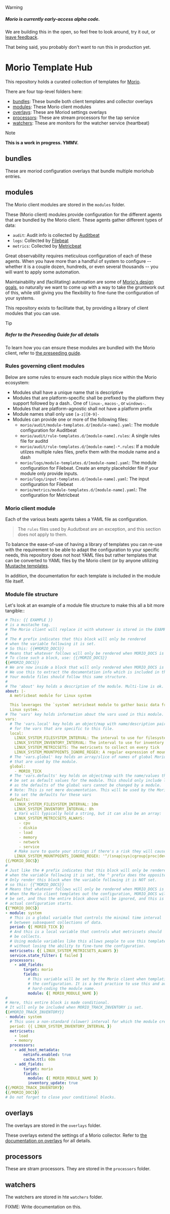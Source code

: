 > [!Warning]
>
> ##### Morio is currently early-access alpha code.
>
> We are building this in the open, so feel free to look around,
> try it out, or [leave feedback](https://github.com/certeu/morio/discussions).
>
> That being said, you probably don't want to run this in production yet.

# Morio Template Hub

This repository holds a curated collection of templates for
[Morio](https://github/certeu/morio/).

There are four top-level folders here:

- [bundles](#bundles): These bundle both client templates and collector overlays
- [modules](#modules): These Morio client modules
- [overlays](#overlays): These are Moriod settings overlays
- [processors](#processors): These are stream processors for the tap service
- [watchers](#watchers): These are monitors for the watcher service (heartbeat)

> [!Note]
> **This is a work in progress. YMMV.**

## bundles

These are moriod configuration overlays that bundle multiple moriohub entries.

## modules

The Morio client modules are stored in the `modules` folder.

These (Morio client) modules provide configuration for the different agents
that are bundled by the Morio client. These agents gather different types of
data:

- `audit`: Audit info is collected by [Auditbeat][auditbeat]
- `logs`: Collected by [Filebeat][filebeat]
- `metrics`: Collected by [Metricbeat][metricbeat]

Great observability requires meticulous configuration of each of these agents.
When you have more than a handful of system to configure -- whether it is a
couple dozen, hundreds, or even several thousands -- you will want to apply
some automation.

Maintainability and (facilitating) automation are some of [Morio's design
goals](https://morio.it/docs/guides/goals/), so naturally we want to come up
with a way to take the gruntwork out of this, while still giving you the
flexibility to fine-tune the configuration of your systems.

This repository exists to facilitate that, by providing a library of
client modules that you can use.

> [!tip]
> ##### Refer to the Preseeding Guide for all details
> To learn how you can ensure these modules are bundled with the Morio client,
> refer to [the preseeding
> guide](https://morio.it/docs/guides/settings/preseed/).

### Rules governing client modules

Below are some rules to ensure each module plays nice within the Morio ecosystem:

- Modules shall have a unique name that is descriptive
- Modules that are platform-specific shall be prefixed by the platform they
  support followed by a dash.. One of `linux-`, `macos-`, or `windows-`.
- Modules that are platform-agnostic shall not have a platform prefix
- Module names shall only use `[a-z][0-9]-`
- Modules can provide one or more of the following files:
  - `morio/audit/module-templates.d/[module-name].yaml`: The module
     configuration for Auditbeat
  - `morio/audit/rule-templates.d/[module-name].rules`: A single rules file for auditd
  - `morio/audit/rule-templates.d/[module-name]-*.rules`: If a module utilzes multiple
    rules files, prefix them with the module name and a dash
  - `morio/logs/module-templates.d/[module-name].yaml`: The module configuration for
    Filebeat. Create an empty placeholder file if your module only provide
    inputs.
  - `morio/logs/input-templates.d/[module-name].yaml`: The input configuration for
    Filebeat
  - `morio/metrics/module-templates.d/[module-name].yaml`: The configuration for
    Metricbeat

### Morio client module

Each of the various beats agents takes a YAML file as configuration.

> The `rules` files used by Audutbeat are an exception, and this section does
> not apply to them.

To balance the ease-of-use of having a library of templates you can re-use with
the requirement to be able to adapt the configuration to your specific needs,
this repository does not host YAML files but rather templates that can be
converted to YAML files by the Morio client (or by anyone utilizing
[Mustache templates](https://mustache.github.io/).

In addition, the documentation for each template is included in the module file
itself. 

### Module file structure

Let's look at an example of a module file structure to make this all a bit more
tangible::

```yaml
# This: {{ EXAMPLE }}
# is a mustache tag.
# The Morio client will replace it with whatever is stored in the EXAMPLE variable.
#
# The # prefix indicates that this block will only be rendered
# when the variable following it is set.
# So this: {{#MORIO_DOCS}}
# Means that whatever follows will only be rendered when MORIO_DOCS is set.
# To close such a block, use: {{/MORIO_DOCS}}
{{#MORIO_DOCS}}
# We are now inside a block that will only rendered when MORIO_DOCS is set.
# We use this to extract the documentation info which is included in this block.
# Your module files should follow this same structure.
#
# The 'about' key holds a description of the module. Multi-line is ok.
about: |-
  A metricbeat module for Linux system

  This leverages the `system` metricbeat module to gather basic data from a
  Linux system.
# The 'vars' key holds information about the vars used in this module.
vars:
  # The 'vars.local' key holds an object/map with name/description pairs
  # for the vars that are specific to this file.
  local:
    LINUX_SYSTEM_FILESYSTEM_INTERVAL: The interval to use for filesystem data
    LINUX_SYSTEM_INVENTORY_INTERVAL: The interval to use for inventory data
    LINUX_SYSTEM_METRICSETS: The metricsets to collect on every tick
    LINUX_SYSTEM_MOUNTPOINTS_IGNORE_REGEX: A regular expression of mountpoints for which to drop events
  # The 'vars.global' key holds an array/slice of names of global Morio vars
  # that are used by the module.
  global:
    - MORIO_TICK
  # The 'vars.defaults' key holds on object/map with the name/values that should
  # be set as default values for the module. This should only include local vars
  # as the defaults of the global vars cannot be changed by a module.
  # Note: This is not mere documentation. This will be used by the Morio client
  # to set the defaults for these vars
  defaults:
    LINUX_SYSTEM_FILESYSTEM_INTERVAL: 10m
    LINUX_SYSTEM_INVENTORY_INTERVAL: 8h
    # Vars will typically hold a string, but it can also be an array:
    LINUX_SYSTEM_METRICSETS_ALWAYS:
      - cpu
      - diskio
      - load
      - memory
      - network
      - service
    # Make sure to quote your strings if there's a risk they will cause issues when parsing YAML
    LINUX_SYSTEM_MOUNTPOINTS_IGNORE_REGEX: '^/(snap|sys|cgroup|proc|dev|etc|host|lib)($|/)'
{{/MORIO_DOCS}}
#
# Just like the # prefix indicates that this block will only be rendered
# when the variable following it is set, the ^ prefix does the opposite:
# Only render this block when the variable following it is NOT set.
# so this: {{^MORIO_DOCS}}
# Means that whatever follows will only be rendered when MORIO_DOCS is NOT set.
# When the Morio client templates out the configuration, MORIO_DOCS will not
# be set, and thus the entire block above will be ignored, and this is where the
# actual configuration starts.
{{^MORIO_DOCS}}
- module: system
  # This is a global variable that controls the minimal time interval
  # between subsequent collections of data.
  period: {{ MORIO_TICK }}
  # And this is a local variable that controls what metricsets should
  # be collects.
  # Using module variables like this allows people to use this template as-is
  # without losing the ability to fine-tune the configuration.
  metricsets: {{ LINUX_SYSTEM_METRICSETS_ALWAYS }}
  service.state_filter: [ failed ]
  processors:
    - add_fields:
        target: morio
        fields:
          # This variable will be set by the Morio client when templating out
          # the configuration. It is a best practice to use this and avoid
          # hard-coding the module name.
          module: {{ MORIO_MODULE_NAME }}
#
# Here, this entire block is made conditional.
# It will only be included when MORIO_TRACK_INVENTORY is set.
{{#MORIO_TRACK_INVENTORY}}
- module: system
  # This uses a non-standard (slower) interval for which the module created a local var.
  period: {{ LINUX_SYSTEM_INVENTORY_INTERVAL }}
  metricsets:
    - load
    - memory
  processors:
    - add_host_metadata:
        netinfo.enabled: true
        cache.ttl: 60m
    - add_fields:
        target: morio
        fields:
          module: {{ MORIO_MODULE_NAME }}
          inventory_update: true
{{/MORIO_TRACK_INVENTORY}}
{{/MORIO_DOCS}}
# Do not forget to close your conditional blocks.
```

## overlays

The overlays are stored in the `overlays` folder.

These overlays extend the settings of a Morio collector.
Refer to [the documentation on overlays][overlays] for all details.

## processors

These are stram processors. They are stored in the `processors` folder.

## watchers

The watchers are stored in hte `watchers` folder.

FIXME: Write documentation on this.

[auditbeat]: https://www.elastic.co/guide/en/beats/auditbeat/master/index.html
[filebeat]: https://www.elastic.co/guide/en/beats/filebeat/master/index.html
[metricbeat]: https://www.elastic.co/guide/en/beats/metricbeat/master/index.html
[overlays]: https://morio.it/docs/guides/settings/preseed/#understanding-overlays

